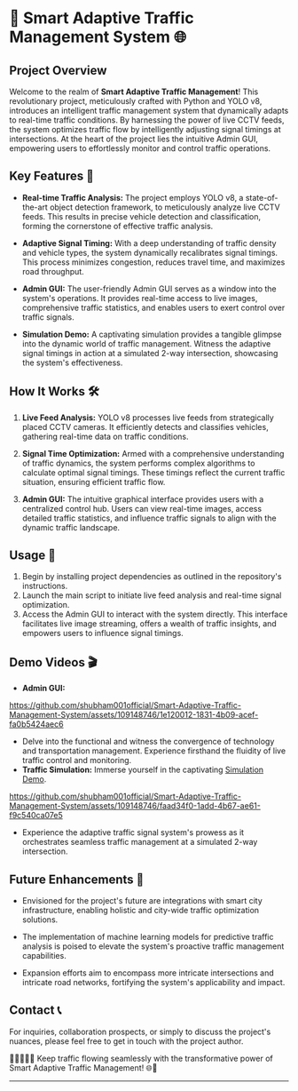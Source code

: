 # 🚦 Smart Adaptive Traffic Management System 🌐

## Project Overview
Welcome to the realm of **Smart Adaptive Traffic Management**! This revolutionary project, meticulously crafted with Python and YOLO v8, introduces an intelligent traffic management system that dynamically adapts to real-time traffic conditions. By harnessing the power of live CCTV feeds, the system optimizes traffic flow by intelligently adjusting signal timings at intersections. At the heart of the project lies the intuitive Admin GUI, empowering users to effortlessly monitor and control traffic operations.

## Key Features 🌟
- **Real-time Traffic Analysis:** The project employs YOLO v8, a state-of-the-art object detection framework, to meticulously analyze live CCTV feeds. This results in precise vehicle detection and classification, forming the cornerstone of effective traffic analysis.

- **Adaptive Signal Timing:** With a deep understanding of traffic density and vehicle types, the system dynamically recalibrates signal timings. This process minimizes congestion, reduces travel time, and maximizes road throughput.

- **Admin GUI:** The user-friendly Admin GUI serves as a window into the system's operations. It provides real-time access to live images, comprehensive traffic statistics, and enables users to exert control over traffic signals.

- **Simulation Demo:** A captivating simulation provides a tangible glimpse into the dynamic world of traffic management. Witness the adaptive signal timings in action at a simulated 2-way intersection, showcasing the system's effectiveness.

## How It Works 🛠️
1. **Live Feed Analysis:** YOLO v8 processes live feeds from strategically placed CCTV cameras. It efficiently detects and classifies vehicles, gathering real-time data on traffic conditions.

2. **Signal Time Optimization:** Armed with a comprehensive understanding of traffic dynamics, the system performs complex algorithms to calculate optimal signal timings. These timings reflect the current traffic situation, ensuring efficient traffic flow.

3. **Admin GUI:** The intuitive graphical interface provides users with a centralized control hub. Users can view real-time images, access detailed traffic statistics, and influence traffic signals to align with the dynamic traffic landscape.

## Usage 🚗
1. Begin by installing project dependencies as outlined in the repository's instructions.
2. Launch the main script to initiate live feed analysis and real-time signal optimization.
3. Access the Admin GUI to interact with the system directly. This interface facilitates live image streaming, offers a wealth of traffic insights, and empowers users to influence signal timings.

## Demo Videos 🎬
- **Admin GUI:**
  
https://github.com/shubham001official/Smart-Adaptive-Traffic-Management-System/assets/109148746/1e120012-1831-4b09-acef-fa0b5424aec6

- Delve into the functional and witness the convergence of technology and transportation management. Experience firsthand the fluidity of live traffic control and monitoring.
- **Traffic Simulation:** Immerse yourself in the captivating [Simulation Demo](simulation_demo.mp4).


https://github.com/shubham001official/Smart-Adaptive-Traffic-Management-System/assets/109148746/faad34f0-1add-4b67-ae61-f9c540ca07e5



-   Experience the adaptive traffic signal system's prowess as it orchestrates seamless traffic management at a simulated 2-way intersection.
## Future Enhancements 🚀
- Envisioned for the project's future are integrations with smart city infrastructure, enabling holistic and city-wide traffic optimization solutions.

- The implementation of machine learning models for predictive traffic analysis is poised to elevate the system's proactive traffic management capabilities.

- Expansion efforts aim to encompass more intricate intersections and intricate road networks, fortifying the system's applicability and impact.

## Contact 📞
For inquiries, collaboration prospects, or simply to discuss the project's nuances, please feel free to get in touch with the project author.

🚗🚕🚙🚛🚦 Keep traffic flowing seamlessly with the transformative power of Smart Adaptive Traffic Management! 🌐🚀

--- 
